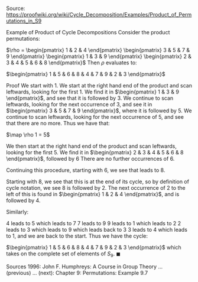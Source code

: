 # 

Source: https://proofwiki.org/wiki/Cycle_Decomposition/Examples/Product_of_Permutations_in_S9

Example of Product of Cycle Decompositions
Consider the product permutations:

$\rho = \begin{pmatrix} 1 & 2 & 4 \end{pmatrix} \begin{pmatrix} 3 & 5 & 7 & 9 \end{pmatrix} \begin{pmatrix} 1 & 3 & 9 \end{pmatrix} \begin{pmatrix} 2 & 3 & 4 & 5 & 6 & 8 \end{pmatrix}$
Then $\rho$ evaluates to:

$\begin{pmatrix} 1 & 5 & 6 & 8 & 4 & 7 & 9 & 2 & 3 \end{pmatrix}$


Proof
We start with $1$.
We start at the right hand end of the product and scan leftwards, looking for the first $1$.
We find it in $\begin{pmatrix} 1 & 3 & 9 \end{pmatrix}$, and see that it is followed by $3$.
We continue to scan leftwards, looking for the next occurrence of $3$, and see it in $\begin{pmatrix} 3 & 5 & 7 & 9 \end{pmatrix}$, where it is followed by $5$.
We continue to scan leftwards, looking for the next occurrence of $5$, and see that there are no more.
Thus we have that:

$\map \rho 1 = 5$

We then start at the right hand end of the product and scan leftwards, looking for the first $5$.
We find it in $\begin{pmatrix} 2 & 3 & 4 & 5 & 6 & 8 \end{pmatrix}$, followed by $6$
There are no further occurrences of $6$.

Continuing this procedure, starting with $6$, we see that leads to $8$.

Starting with $8$, we see that this is at the end of its cycle, so by definition of cycle notation, we see $8$ is followed by $2$.
The next occurrence of $2$ to the left of this is found in $\begin{pmatrix} 1 & 2 & 4 \end{pmatrix}$, and is followed by $4$.

Similarly:

$4$ leads to $5$ which leads to $7$
$7$ leads to $9$
$9$ leads to $1$ which leads to $2$
$2$ leads to $3$ which leads to $9$ which leads back to $3$
$3$ leads to $4$ which leads to $1$, and we are back to the start.
Thus we have the cycle:

$\begin{pmatrix} 1 & 5 & 6 & 8 & 4 & 7 & 9 & 2 & 3 \end{pmatrix}$
which takes on the complete set of elements of $S_9$.
$\blacksquare$


Sources
1996: John F. Humphreys: A Course in Group Theory ... (previous) ... (next): Chapter $9$: Permutations: Example $9.7$




